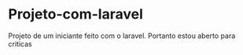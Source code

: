# Projeto-com-laravel
Projeto de um iniciante feito com o laravel. Portanto estou aberto para criticas
